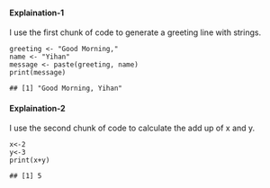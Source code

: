 #### Explaination-1

I use the first chunk of code to generate a greeting line with strings.

    greeting <- "Good Morning,"
    name <- "Yihan"
    message <- paste(greeting, name)
    print(message)

    ## [1] "Good Morning, Yihan"

#### Explaination-2

I use the second chunk of code to calculate the add up of x and y.

    x<-2
    y<-3
    print(x+y)

    ## [1] 5
